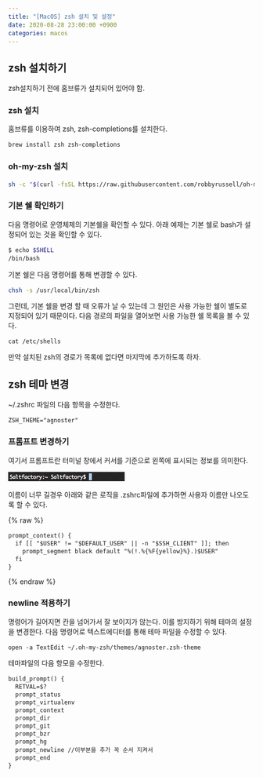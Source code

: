 ```yaml
---
title: "[MacOS] zsh 설치 및 설정"
date: 2020-08-28 23:00:00 +0900
categories: macos
---
```


## zsh 설치하기

zsh설치하기 전에 홈브류가 설치되어 있어야 함.

### zsh 설치

홈브류를 이용하여 zsh, zsh-completions를 설치한다.

```bash
brew install zsh zsh-completions
```

### oh-my-zsh 설치

```bash
sh -c "$(curl -fsSL https://raw.githubusercontent.com/robbyrussell/oh-my-zsh/master/tools/install.sh)"
```

### 기본 쉘 확인하기

다음 명령어로 운영체제의 기본쉘을 확인할 수 있다. 아래 예제는 기본 쉘로 bash가 설정되어 있는 것을 확인할 수 있다.

```bash
$ echo $SHELL
/bin/bash
```

기본 쉘은 다음 명령어를 통해 변경할 수 있다.

```bash
chsh -s /usr/local/bin/zsh
```

그런데, 기본 쉘을 변경 할 때 오류가 날 수 있는데 그 원인은 사용 가능한 쉘이 별도로 지정되어 있기 때문이다. 다음 경로의 파일을 열어보면 사용 가능한 쉘 목록을 볼 수 있다.

```
cat /etc/shells
```

만약 설치된 zsh의 경로가 목록에 없다면 마지막에 추가하도록 하자.

## zsh 테마 변경

~/.zshrc 파일의 다음 항목을 수정한다. 

```
ZSH_THEME="agnoster"
```

### 프롬프트 변경하기

여기서 프롬프트란 터미널 창에서 커서를 기준으로 왼쪽에 표시되는 정보를 의미한다. 

![image-20200828232522592](image-20200828232522592.png)

이름이 너무 길경우 아래와 같은 로직을 .zshrc파일에 추가하면 사용자 이름만 나오도록 할 수 있다.

{% raw %}

```shell
prompt_context() {
  if [[ "$USER" != "$DEFAULT_USER" || -n "$SSH_CLIENT" ]]; then
    prompt_segment black default "%(!.%{%F{yellow}%}.)$USER"
  fi
}
```

{% endraw %}

### newline 적용하기

명령어가 길어지면 칸을 넘어가서 잘 보이지가 않는다. 이를 방지하기 위해 테마의 설정을 변경한다. 다음 명령어로 텍스트에디터를 통해 테마 파일을 수정할 수 있다. 

```
open -a TextEdit ~/.oh-my-zsh/themes/agnoster.zsh-theme
```

테마파일의 다음 항모을 수정한다. 
```
build_prompt() {
  RETVAL=$?
  prompt_status
  prompt_virtualenv
  prompt_context
  prompt_dir
  prompt_git
  prompt_bzr
  prompt_hg
  prompt_newline //이부분을 추가 꼭 순서 지켜서
  prompt_end
}
```

